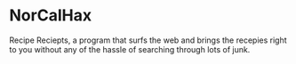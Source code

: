 # NorCalHax
Recipe Reciepts, a program that surfs the web and brings the recepies right to you without any of the hassle of searching through lots of junk.

